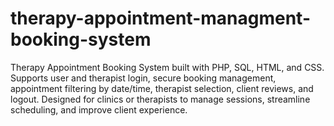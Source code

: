 # therapy-appointment-managment-booking-system
Therapy Appointment Booking System built with PHP, SQL, HTML, and CSS. Supports user and therapist login, secure booking management, appointment filtering by date/time, therapist selection, client reviews, and logout. Designed for clinics or therapists to manage sessions, streamline scheduling, and improve client experience.
